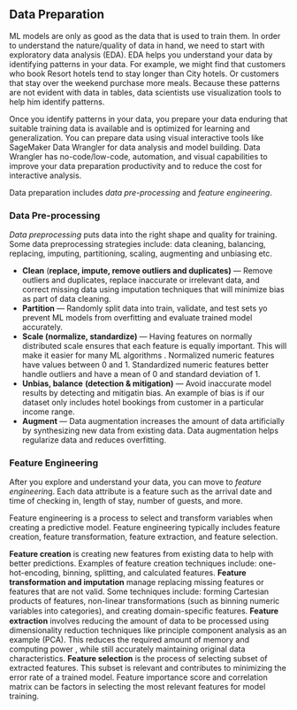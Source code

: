 ## Data Preparation

ML models are only as good as the data that is used to train them. In order to understand the nature/quality of data in hand, we need to start with exploratory data analysis (EDA). EDA helps you understand your data by identifying patterns in your data. For example, we might find that customers who book Resort hotels tend to stay longer than City hotels. Or customers that stay over the weekend purchase more meals. Because these patterns are not evident with data in tables, data scientists use visualization tools to help him identify patterns. 

Once you identify patterns in your data, you prepare your data enduring that suitable training data is available and is optimized for learning and generalization. You can prepare data using visual interactive tools like SageMaker Data Wrangler for data analysis and model building. Data Wrangler has no-code/low-code, automation, and visual capabilities to improve your data preparation productivity and to reduce the cost for interactive analysis.

Data preparation includes *data pre-processing* and *feature engineering*.

### Data Pre-processing

*Data preprocessing* puts data into the right shape and quality for training. Some data preprocessing strategies include: data cleaning, balancing, replacing, imputing, partitioning, scaling, augmenting and unbiasing etc.

* **Clean** (**replace, impute, remove outliers and duplicates)** — Remove outliers and duplicates, replace inaccurate or irrelevant data, and correct missing data using imputation techniques that will minimize bias as part of data cleaning.
* **Partition** — Randomly split data into train, validate, and test sets yo prevent ML models from overfitting and evaluate trained model accurately.
* **Scale (normalize, standardize)** — Having features on  normally distributed scale ensures that each feature is equally important. This will make it easier for many ML algorithms . Normalized numeric features have values between 0 and 1. Standardized numeric features better handle outliers and have a mean of 0 and standard deviation of 1.
* **Unbias, balance** **(detection & mitigation)** — Avoid inaccurate model results by detecting and mitigatin bias. An example of bias is if our dataset only includes hotel bookings from customer in a particular income range.
* **Augment** — Data augmentation increases the amount of data artificially by synthesizing new data from existing data. Data augmentation helps regularize data and reduces overfitting.

### Feature Engineering

After you explore and understand your data, you can move to *feature engineerin*g. Each data attribute is a feature such as the arrival date and time of checking in, length of stay, number of guests, and more. 

Feature engineering is a process to select and transform variables when creating a predictive model. Feature engineering typically includes feature creation, feature transformation, feature extraction, and feature selection.

**Feature creation** is creating new features from existing data to help with better predictions. Examples of feature creation techniques include: one-hot-encoding, binning, splitting, and calculated features.
**Feature transformation and imputation** manage replacing missing features or features that are not valid. Some techniques include: forming Cartesian products of features, non-linear transformations (such as binning numeric variables into categories), and creating domain-speciﬁc features.
**Feature extraction** involves reducing the amount of data to be processed using dimensionality reduction techniques like principle component analysis as an example (PCA). This reduces the required amount of memory and computing power , while still accurately maintaining original data characteristics.
**Feature selection** is the process of selecting subset of extracted features. This subset is relevant and contributes to minimizing the error rate of a trained model. Feature importance score and correlation matrix can be factors in selecting the most relevant features for model training.